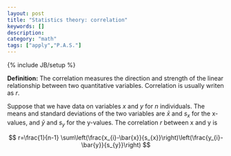 ```yaml
---
layout: post
title: "Statistics theory: correlation"
keywords: []
description: 
category: "math"
tags: ["apply","P.A.S."]
---
```

{% include JB/setup %}

**Definition:** The correlation measures the direction and strength of the
linear relationship between two quantitative variables. Correlation is usually
writen as $r$.

Suppose that we have data on variables $x$ and $y$ for $n$ individuals. The
means and standard deviations of the two variables are $\bar{x}$ and $s_x$ for
the x-values, and $\bar{y}$ and $s_y$ for the y-values. The correlation $r$
between x and y is

$$
r=\frac{1}{n-1}
\sum\left(\frac{x_{i}-\bar{x}}{s_{x}}\right)\left(\frac{y_{i}-\bar{y}}{s_{y}}\right)
$$


